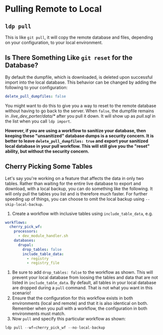 <!--
id: pull
tags: ''
-->

# Pulling Remote to Local

## `ldp pull`

This is like `git pull`, it will copy the remote database and files, depending on your configuration, to your local environment.

## Is There Something Like `git reset` for the Database?

By default the dumpfile, which is downloaded, is deleted upon successful import into the local database. This behavior can be changed by adding the following to your configuration:

```yaml
delete_pull_dumpfiles: false
```

You might want to do this to give you a way to reset to the remote database without having to go back to the server. When `false`, the dumpfile remains in _.live_dev_porter/data/*_ after you pull it down. It will show up as _pull.sql_ in the list when you call `ldp import`.

**However, if you are using a workflow to sanitize your database, then keeping these "unsanitized" database dumps is a security concern. It is better to leave `delete_pull_dumpfiles: true` and export your sanitized local database in your pull workflow. This will still give you the "reset" ability, but without the security concern.**

## Cherry Picking Some Tables

Let's say you're working on a feature that affects the data in only two tables. Rather than waiting for the entire live database to export and download, with a local backup, you can do something like the following. It will only pull the tables you list and is therefore much faster. For further speeding up of things, you can choose to omit the local backup using `--skip-local-backup`.

1. Create a workflow with inclusive tables using `include_table_data`, e.g.

```yaml
workflows:
  cherry_pick_wf:
    processors:
      - dev_module_handler.sh
    databases:
      drupal:
        drop_tables: false
        include_table_data:
          - registry
          - registry_file
```

1. Be sure to add `drop_tables: false` to the workflow as shown. This will prevent your local database from loosing the tables and data that are not listed in `include_table_data`. By default, all tables in your local database are dropped during a `pull` command. That is not what you want in this scenario!
3. Ensure that the configuration for this workflow exists in both environments (local and remote) and that it is also identical on both. Remember when you pull with a workflow, the configuration in both environments must match.
4. Now `pull` and specify this particular workflow as shown:

```php
ldp pull --wf=cherry_pick_wf --no-local-backup
```
